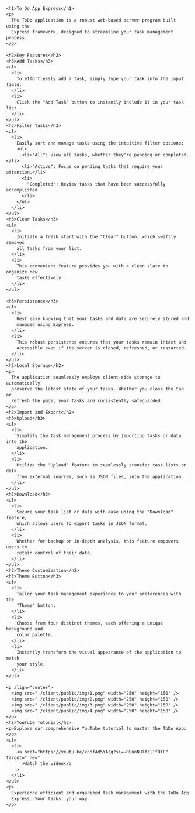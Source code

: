     <h1>To Do App Express</h1>
    <p>
      The ToDo application is a robust web-based server program built using the
      Express framework, designed to streamline your task management process.
    </p>

    <h2>Key Features</h2>
    <h3>Add Tasks</h3>
    <ul>
      <li>
        To effortlessly add a task, simply type your task into the input field.
      </li>
      <li>
        Click the "Add Task" button to instantly include it in your task list.
      </li>
    </ul>
    <h3>Filter Tasks</h3>
    <ul>
      <li>
        Easily sort and manage tasks using the intuitive filter options:
        <ul>
          <li>"All": View all tasks, whether they're pending or completed.</li>
          <li>"Active": Focus on pending tasks that require your attention.</li>
          <li>
            "Completed": Review tasks that have been successfully accomplished.
          </li>
        </ul>
      </li>
    </ul>
    <h3>Clear Tasks</h3>
    <ul>
      <li>
        Initiate a fresh start with the "Clear" button, which swiftly removes
        all tasks from your list.
      </li>
      <li>
        This convenient feature provides you with a clean slate to organize new
        tasks effectively.
      </li>
    </ul>

    <h3>Persistence</h3>
    <ul>
      <li>
        Rest easy knowing that your tasks and data are securely stored and
        managed using Express.
      </li>
      <li>
        This robust persistence ensures that your tasks remain intact and
        accessible even if the server is closed, refreshed, or restarted.
      </li>
    </ul>
    <h2>Local Storage</h2>
    <p>
      The application seamlessly employs client-side storage to automatically
      preserve the latest state of your tasks. Whether you close the tab or
      refresh the page, your tasks are consistently safeguarded.
    </p>
    <h2>Import and Export</h2>
    <h3>Upload</h3>
    <ul>
      <li>
        Simplify the task management process by importing tasks or data into the
        application.
      </li>
      <li>
        Utilize the "Upload" feature to seamlessly transfer task lists or data
        from external sources, such as JSON files, into the application.
      </li>
    </ul>
    <h3>Download</h3>
    <ul>
      <li>
        Secure your task list or data with ease using the "Download" feature,
        which allows users to export tasks in JSON format.
      </li>
      <li>
        Whether for backup or in-depth analysis, this feature empowers users to
        retain control of their data.
      </li>
    </ul>
    <h2>Theme Customization</h2>
    <h3>Theme Button</h3>
    <ul>
      <li>
        Tailor your task management experience to your preferences with the
        "Theme" button.
      </li>
      <li>
        Choose from four distinct themes, each offering a unique background and
        color palette.
      </li>
      <li>
        Instantly transform the visual appearance of the application to match
        your style.
      </li>
    </ul>

    <p align="center">
      <img src="./client/public/img/1.png" width="250" height="150" />
      <img src="./client/public/img/2.png" width="250" height="150" />
      <img src="./client/public/img/3.png" width="250" height="150" />
      <img src="./client/public/img/4.png" width="250" height="150" />
    </p>
    <h2>YouTube Tutorial</h2>
    <p>Explore our comprehensive YouTube tutorial to master the ToDo App:</p>
    <ul>
      <li>
        <a href="https://youtu.be/xnofAd5YAZg?si=-RUunNUlfZlTfDlF" target="_new"
          >Watch the video</a
        >
      </li>
    </ul>
    <p>
      Experience efficient and organized task management with the ToDo App
      Express. Your tasks, your way.
    </p>
    
